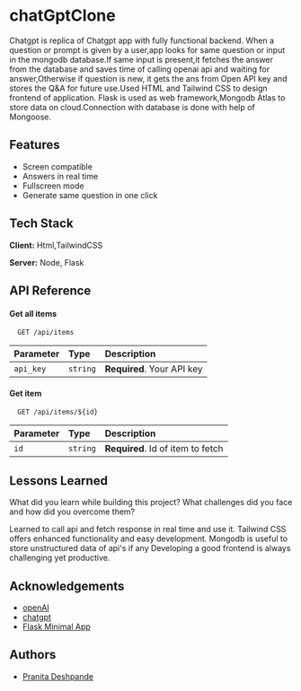 # chatGptClone

Chatgpt is replica of Chatgpt app with fully functional backend.
When a question or prompt is given by a user,app looks for same question or input in the mongodb database.If same input is present,it fetches the answer from the database and saves time of calling openai api and waiting for answer,Otherwise if question is new, it gets the ans from Open API key and stores the Q&A for future use.Used HTML and Tailwind CSS to design frontend of application.  Flask is used as web framework,Mongodb Atlas to store data on cloud.Connection with database is done with help of Mongoose.


## Features

- Screen compatible
- Answers in real time
- Fullscreen mode
- Generate same question in one click



## Tech Stack

**Client:** Html,TailwindCSS

**Server:** Node, Flask


## API Reference

#### Get all items

```http
  GET /api/items
```

| Parameter | Type     | Description                |
| :-------- | :------- | :------------------------- |
| `api_key` | `string` | **Required**. Your API key |

#### Get item

```http
  GET /api/items/${id}
```

| Parameter | Type     | Description                       |
| :-------- | :------- | :-------------------------------- |
| `id`      | `string` | **Required**. Id of item to fetch |



## Lessons Learned

What did you learn while building this project? What challenges did you face and how did you overcome them?

Learned to call api and fetch response in real time and use it.
Tailwind CSS offers enhanced functionality and easy development.
Mongodb is useful to store unstructured data of api's if any
Developing a good frontend is always challenging yet productive.
## Acknowledgements

 - [openAI](https://platform.openai.com/docs/quickstart)
 - [chatgpt](https://chat.openai.com/)
 - [Flask Minimal App](https://flask.palletsprojects.com/en/1.1.x/quickstart/)


## Authors

- [Pranita Deshpande]()

